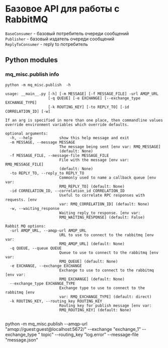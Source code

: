 # Базовое API для работы с RabbitMQ

``BaseConsumer`` - базовый потребитель очереди сообщений  
``Publisher`` - базовый издатель очереди сообщений  
``ReplyToConsumer`` - reply to потребитель

## Python modules

### mq_misc.publish info

```
python -m mq_misc.publish  -h

usage: __main__.py [-h] [-m MESSAGE] [-f MESSAGE_FILE] -url AMQP_URL
                   [-q QUEUE] [-e EXCHANGE] [--exchange_type EXCHANGE_TYPE]
                   [-k ROUTING_KEY] [-to REPLY_TO] [-id CORRELATION_ID] [-w]

If an arg is specified in more than one place, then commandline values
override environment variables which override defaults.

optional arguments:
  -h, --help            show this help message and exit
  -m MESSAGE, --message MESSAGE
                        The message being sent [env var: RMQ_MESSAGE]
                        (default: None)
  -f MESSAGE_FILE, --message-file MESSAGE_FILE
                        File with the message [env var: RMQ_MESSAGE_FILE]
                        (default: None)
  -to REPLY_TO, --reply_to REPLY_TO
                        Commonly used to name a callback queue [env var:
                        RMQ_REPLY_TO] (default: None)
  -id CORRELATION_ID, --correlation_id CORRELATION_ID
                        Useful to correlate RPC responses with requests. [env
                        var: RMQ_CORRELATION_ID] (default: None)
  -w, --waiting_response
                        Waiting reply_to response. [env var:
                        RMQ_WAITING_RESPONSE] (default: False)

Rabbit MQ options:
  -url AMQP_URL, --amqp-url AMQP_URL
                        URL to use to connect to the rabbitmq [env var:
                        RMQ_AMQP_URL] (default: None)
  -q QUEUE, --queue QUEUE
                        Queue to use to connect to the rabbitmq [env var:
                        RMQ_QUEUE] (default: None)
  -e EXCHANGE, --exchange EXCHANGE
                        Exchange to use to connect to the rabbitmq [env var:
                        RMQ_EXCHANGE] (default: None)
  --exchange_type EXCHANGE_TYPE
                        Exchange type to use to connect to the rabbitmq [env
                        var: RMQ_EXCHANGE_TYPE] (default: direct)
  -k ROUTING_KEY, --routing_key ROUTING_KEY
                        Routing key for publish message [env var:
                        RMQ_ROUTING_KEY] (default: None)


```

python -m mq_misc.publish --amqp-url "amqp://guest:guest@localhost:5672/" --exchange "exchange_1" --exchange_type "
topic" --routing_key "log.error" --message-file "message.json"